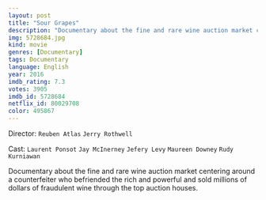 ```yaml
---
layout: post
title: "Sour Grapes"
description: "Documentary about the fine and rare wine auction market centering around a counterfeiter who befriended the rich and powerful and sold millions of dollars of fraudulent wine through the top auction houses..."
img: 5728684.jpg
kind: movie
genres: [Documentary]
tags: Documentary 
language: English
year: 2016
imdb_rating: 7.3
votes: 3905
imdb_id: 5728684
netflix_id: 80029708
color: 495867
---
```

Director: `Reuben Atlas` `Jerry Rothwell`  

Cast: `Laurent Ponsot` `Jay McInerney` `Jefery Levy` `Maureen Downey` `Rudy Kurniawan` 

Documentary about the fine and rare wine auction market centering around a counterfeiter who befriended the rich and powerful and sold millions of dollars of fraudulent wine through the top auction houses.